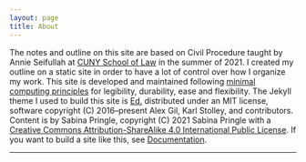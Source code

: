 ```yaml
---
layout: page
title: About
---
```


The notes and outline on this site are based on Civil Procedure taught by Annie Seifullah at <a href="https://www.law.cuny.edu/">CUNY School of Law</a> in the summer of 2021. I created my outline on a static site in order to have a lot of control over how I organize my work. This site is developed and maintained following <a href="http://go-dh.github.io/mincomp/">minimal computing principles</a> for legibility, durability, ease and flexibility. The Jekyll theme I used to build this site is <a href="https://minicomp.github.io/ed/">Ed.</a> distributed under an MIT license, software copyright (C) 2016–present Alex Gil, Karl Stolley, and contributors. Content is by Sabina Pringle, copyright (C) 2021 Sabina Pringle with a <a href="https://creativecommons.org/licenses/by-sa/4.0/">Creative Commons Attribution-ShareAlike 4.0 International Public License</a>. If you want to build a site like this, see <a href="https://binipringle.github.io/civilprocedure/documentation/">Documentation</a>.  

---
